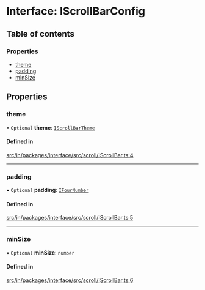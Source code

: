 # Interface: IScrollBarConfig

## Table of contents

### Properties

- [theme](IScrollBarConfig.md#theme)
- [padding](IScrollBarConfig.md#padding)
- [minSize](IScrollBarConfig.md#minsize)

## Properties

### theme

• `Optional` **theme**: [`IScrollBarTheme`](../modules.md#iscrollbartheme)

#### Defined in

[src/in/packages/interface/src/scroll/IScrollBar.ts:4](https://github.com/leaferjs/leafer-in/blob/9b153e8436ed0ed3634ce9190cd6216c0efe96d6/packages/interface/src/scroll/IScrollBar.ts#L4)

___

### padding

• `Optional` **padding**: [`IFourNumber`](../modules.md#ifournumber)

#### Defined in

[src/in/packages/interface/src/scroll/IScrollBar.ts:5](https://github.com/leaferjs/leafer-in/blob/9b153e8436ed0ed3634ce9190cd6216c0efe96d6/packages/interface/src/scroll/IScrollBar.ts#L5)

___

### minSize

• `Optional` **minSize**: `number`

#### Defined in

[src/in/packages/interface/src/scroll/IScrollBar.ts:6](https://github.com/leaferjs/leafer-in/blob/9b153e8436ed0ed3634ce9190cd6216c0efe96d6/packages/interface/src/scroll/IScrollBar.ts#L6)

